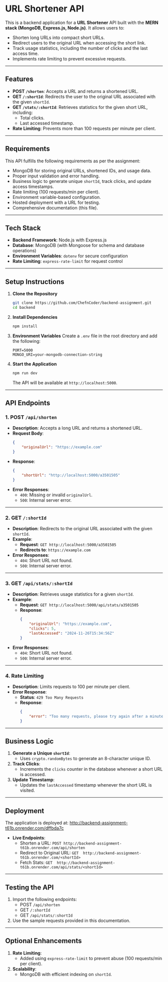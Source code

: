 # URL Shortener API

This is a backend application for a **URL Shortener** API built with the **MERN stack (MongoDB, Express.js, Node.js)**. It allows users to:
- Shorten long URLs into compact short URLs.
- Redirect users to the original URL when accessing the short link.
- Track usage statistics, including the number of clicks and the last access time.
- Implements rate limiting to prevent excessive requests.

---

## **Features**
- **POST `/shorten`**: Accepts a URL and returns a shortened URL.
- **GET `/:shortId`**: Redirects the user to the original URL associated with the given `shortId`.
- **GET `/stats/:shortId`**: Retrieves statistics for the given short URL, including:
  - Total clicks.
  - Last accessed timestamp.
- **Rate Limiting**: Prevents more than 100 requests per minute per client.

---

## **Requirements**
This API fulfills the following requirements as per the assignment:
- MongoDB for storing original URLs, shortened IDs, and usage data.
- Proper input validation and error handling.
- Business logic to generate unique `shortId`, track clicks, and update access timestamps.
- Rate limiting (100 requests/min per client).
- Environment variable-based configuration.
- Hosted deployment with a URL for testing.
- Comprehensive documentation (this file).

---

## **Tech Stack**
- **Backend Framework**: Node.js with Express.js
- **Database**: MongoDB (with Mongoose for schema and database operations)
- **Environment Variables**: `dotenv` for secure configuration
- **Rate Limiting**: `express-rate-limit` for request control

---

## **Setup Instructions**

1. **Clone the Repository**
   ```bash
   git clone https://github.com/ChefnCoder/backend-assignment.git
   cd backend
   ```

2. **Install Dependencies**
   ```bash
   npm install
   ```

3. **Environment Variables**
   Create a `.env` file in the root directory and add the following:
   ```env
   PORT=5000
   MONGO_URI=your-mongodb-connection-string
   ```

4. **Start the Application**
   ```bash
   npm run dev
   ```

   The API will be available at `http://localhost:5000`.

---

## **API Endpoints**

### **1. POST `/api/shorten`**
- **Description**: Accepts a long URL and returns a shortened URL.
- **Request Body**:
  ```json
  {
      "originalUrl": "https://example.com"
  }
  ```
- **Response**:
  ```json
  {
      "shortUrl": "http://localhost:5000/a3501505"
  }
  ```
- **Error Responses**:
  - `400`: Missing or invalid `originalUrl`.
  - `500`: Internal server error.

---

### **2. GET `/:shortId`**
- **Description**: Redirects to the original URL associated with the given `shortId`.
- **Example**:
  - **Request**: `GET http://localhost:5000/a3501505`
  - **Redirects to**: `https://example.com`
- **Error Responses**:
  - `404`: Short URL not found.
  - `500`: Internal server error.

---

### **3. GET `/api/stats/:shortId`**
- **Description**: Retrieves usage statistics for a given `shortId`.
- **Example**:
  - **Request**: `GET http://localhost:5000/api/stats/a3501505`
  - **Response**:
    ```json
    {
        "originalUrl": "https://example.com",
        "clicks": 5,
        "lastAccessed": "2024-11-26T15:34:56Z"
    }
    ```
- **Error Responses**:
  - `404`: Short URL not found.
  - `500`: Internal server error.

---

### **4. Rate Limiting**
- **Description**: Limits requests to 100 per minute per client.
- **Error Response**:
  - **Status**: `429 Too Many Requests`
  - **Response**:
    ```json
    {
        "error": "Too many requests, please try again after a minute."
    }
    ```

---

## **Business Logic**
1. **Generate a Unique `shortId`**:
   - Uses `crypto.randomBytes` to generate an 8-character unique ID.
2. **Track Clicks**:
   - Increments the `clicks` counter in the database whenever a short URL is accessed.
3. **Update Timestamp**:
   - Updates the `lastAccessed` timestamp whenever the short URL is visited.

---

## **Deployment**
The application is deployed at: http://backend-assignment-t61b.onrender.com/dffbda7c
- **Live Endpoints**:
  - Shorten a URL: `POST http://backend-assignment-t61b.onrender.com/api/shorten`
  - Redirect to Original URL: `GET  http://backend-assignment-t61b.onrender.com/<shortId>`
  - Fetch Stats: `GET  http://backend-assignment-t61b.onrender.com/api/stats/<shortId>`

---

## **Testing the API**
1. Import the following endpoints:
   - POST `/api/shorten`
   - GET `/:shortId`
   - GET `/api/stats/:shortId`
2. Use the sample requests provided in this documentation.

---

## **Optional Enhancements**
1. **Rate Limiting**:
   - Added using `express-rate-limit` to prevent abuse (100 requests/min per client).
2. **Scalability**:
   - MongoDB with efficient indexing on `shortId`.


